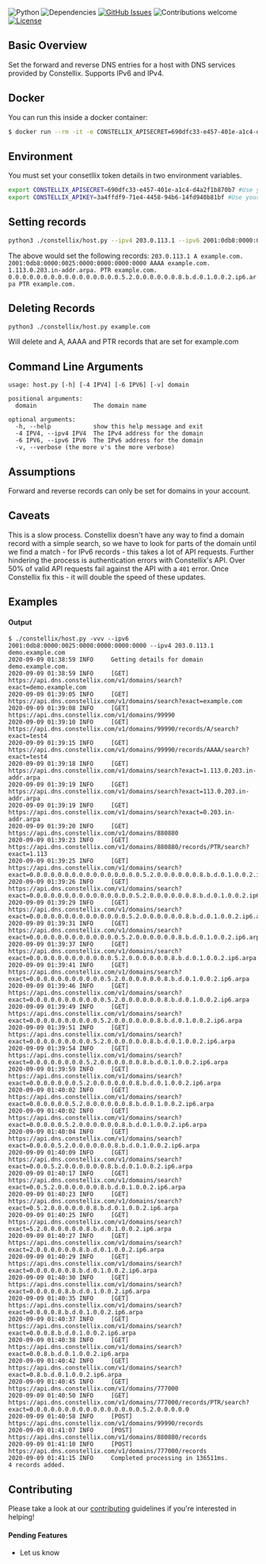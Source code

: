 
![Python](https://img.shields.io/badge/python-v3.8+-blue.svg)
![Dependencies](https://img.shields.io/badge/dependencies-up%20to%20date-brightgreen.svg)
[![GitHub Issues](https://img.shields.io/github/issues/aperim/constellix-hostip.svg)](https://github.com/aperim/constellix-hostip/issues)
![Contributions welcome](https://img.shields.io/badge/contributions-welcome-orange.svg)
[![License](https://img.shields.io/badge/license-CC0-blue.svg)](https://creativecommons.org/share-your-work/public-domain/cc0/)

## Basic Overview

Set the forward and reverse DNS entries for a host with DNS services provided by Constellix. Supports IPv6 and IPv4.

## Docker
You can run this inside a docker container:
```bash
$ docker run --rm -it -e CONSTELLIX_APISECRET=690dfc33-e457-401e-a1c4-d4a2f1b870b7 -e CONSTELLIX_APIKEY=3a4ffdf9-71e4-4458-94b6-14fd940b81bf aperimau/constellix-hostip -vvv example.com
```

## Environment
You must set your consetllix token details in two environment variables.
```bash
export CONSTELLIX_APISECRET=690dfc33-e457-401e-a1c4-d4a2f1b870b7 #Use your secret not this one
export CONSTELLIX_APIKEY=3a4ffdf9-71e4-4458-94b6-14fd940b81bf #Use your key not this one
```

## Setting records
```bash
python3 ./constellix/host.py --ipv4 203.0.113.1 --ipv6 2001:0db8:0000:0025:0000:0000:0000:0000 example.com
```
The above would set the following records:
`203.0.113.1 A example.com.`
`2001:0db8:0000:0025:0000:0000:0000:0000 AAAA example.com.`
`1.113.0.203.in-addr.arpa. PTR example.com.`
`0.0.0.0.0.0.0.0.0.0.0.0.0.0.0.0.5.2.0.0.0.0.0.0.8.b.d.0.1.0.0.2.ip6.arpa PTR example.com.`

## Deleting Records
```bash
python3 ./constellix/host.py example.com
```
Will delete and A, AAAA and PTR records that are set for example.com

## Command Line Arguments
```text
usage: host.py [-h] [-4 IPV4] [-6 IPV6] [-v] domain

positional arguments:
  domain                The domain name

optional arguments:
  -h, --help            show this help message and exit
  -4 IPV4, --ipv4 IPV4  The IPv4 address for the domain
  -6 IPV6, --ipv6 IPV6  The IPv6 address for the domain
  -v, --verbose (the more v's the more verbose)
```

## Assumptions
Forward and reverse records can only be set for domains in your account.

## Caveats
This is a slow process.
Constellix doesn't have any way to find a domain record with a simple search, so we have to look for parts of the domain until we find a match - for IPv6 records - this takes a lot of API requests.
Further hindering the process is authentication errors with Constellix's API. Over 50% of valid API requests fail against the API with a `401` error. Once Constellix fix this - it will double the speed of these updates.

## Examples

#### Output

```text
$ ./constellix/host.py -vvv --ipv6 2001:0db8:0000:0025:0000:0000:0000:0000 --ipv4 203.0.113.1  demo.example.com
2020-09-09 01:38:59 INFO     Getting details for domain demo.example.com.
2020-09-09 01:38:59 INFO     [GET] https://api.dns.constellix.com/v1/domains/search?exact=demo.example.com
2020-09-09 01:39:05 INFO     [GET] https://api.dns.constellix.com/v1/domains/search?exact=example.com
2020-09-09 01:39:08 INFO     [GET] https://api.dns.constellix.com/v1/domains/99990
2020-09-09 01:39:10 INFO     [GET] https://api.dns.constellix.com/v1/domains/99990/records/A/search?exact=test4
2020-09-09 01:39:15 INFO     [GET] https://api.dns.constellix.com/v1/domains/99990/records/AAAA/search?exact=test4
2020-09-09 01:39:18 INFO     [GET] https://api.dns.constellix.com/v1/domains/search?exact=1.113.0.203.in-addr.arpa
2020-09-09 01:39:19 INFO     [GET] https://api.dns.constellix.com/v1/domains/search?exact=113.0.203.in-addr.arpa
2020-09-09 01:39:19 INFO     [GET] https://api.dns.constellix.com/v1/domains/search?exact=0.203.in-addr.arpa
2020-09-09 01:39:20 INFO     [GET] https://api.dns.constellix.com/v1/domains/880880
2020-09-09 01:39:23 INFO     [GET] https://api.dns.constellix.com/v1/domains/880880/records/PTR/search?exact=1.113
2020-09-09 01:39:25 INFO     [GET] https://api.dns.constellix.com/v1/domains/search?exact=0.0.0.0.0.0.0.0.0.0.0.0.0.0.0.0.5.2.0.0.0.0.0.0.8.b.d.0.1.0.0.2.ip6.arpa
2020-09-09 01:39:26 INFO     [GET] https://api.dns.constellix.com/v1/domains/search?exact=0.0.0.0.0.0.0.0.0.0.0.0.0.0.0.5.2.0.0.0.0.0.0.8.b.d.0.1.0.0.2.ip6.arpa
2020-09-09 01:39:29 INFO     [GET] https://api.dns.constellix.com/v1/domains/search?exact=0.0.0.0.0.0.0.0.0.0.0.0.0.0.5.2.0.0.0.0.0.0.8.b.d.0.1.0.0.2.ip6.arpa
2020-09-09 01:39:31 INFO     [GET] https://api.dns.constellix.com/v1/domains/search?exact=0.0.0.0.0.0.0.0.0.0.0.0.0.5.2.0.0.0.0.0.0.8.b.d.0.1.0.0.2.ip6.arpa
2020-09-09 01:39:37 INFO     [GET] https://api.dns.constellix.com/v1/domains/search?exact=0.0.0.0.0.0.0.0.0.0.0.0.5.2.0.0.0.0.0.0.8.b.d.0.1.0.0.2.ip6.arpa
2020-09-09 01:39:41 INFO     [GET] https://api.dns.constellix.com/v1/domains/search?exact=0.0.0.0.0.0.0.0.0.0.0.5.2.0.0.0.0.0.0.8.b.d.0.1.0.0.2.ip6.arpa
2020-09-09 01:39:46 INFO     [GET] https://api.dns.constellix.com/v1/domains/search?exact=0.0.0.0.0.0.0.0.0.0.0.5.2.0.0.0.0.0.0.8.b.d.0.1.0.0.2.ip6.arpa
2020-09-09 01:39:49 INFO     [GET] https://api.dns.constellix.com/v1/domains/search?exact=0.0.0.0.0.0.0.0.0.0.5.2.0.0.0.0.0.0.8.b.d.0.1.0.0.2.ip6.arpa
2020-09-09 01:39:51 INFO     [GET] https://api.dns.constellix.com/v1/domains/search?exact=0.0.0.0.0.0.0.0.0.5.2.0.0.0.0.0.0.8.b.d.0.1.0.0.2.ip6.arpa
2020-09-09 01:39:54 INFO     [GET] https://api.dns.constellix.com/v1/domains/search?exact=0.0.0.0.0.0.0.0.5.2.0.0.0.0.0.0.8.b.d.0.1.0.0.2.ip6.arpa
2020-09-09 01:39:59 INFO     [GET] https://api.dns.constellix.com/v1/domains/search?exact=0.0.0.0.0.0.0.5.2.0.0.0.0.0.0.8.b.d.0.1.0.0.2.ip6.arpa
2020-09-09 01:40:02 INFO     [GET] https://api.dns.constellix.com/v1/domains/search?exact=0.0.0.0.0.0.5.2.0.0.0.0.0.0.8.b.d.0.1.0.0.2.ip6.arpa
2020-09-09 01:40:02 INFO     [GET] https://api.dns.constellix.com/v1/domains/search?exact=0.0.0.0.0.5.2.0.0.0.0.0.0.8.b.d.0.1.0.0.2.ip6.arpa
2020-09-09 01:40:04 INFO     [GET] https://api.dns.constellix.com/v1/domains/search?exact=0.0.0.0.5.2.0.0.0.0.0.0.8.b.d.0.1.0.0.2.ip6.arpa
2020-09-09 01:40:09 INFO     [GET] https://api.dns.constellix.com/v1/domains/search?exact=0.0.0.5.2.0.0.0.0.0.0.8.b.d.0.1.0.0.2.ip6.arpa
2020-09-09 01:40:17 INFO     [GET] https://api.dns.constellix.com/v1/domains/search?exact=0.0.5.2.0.0.0.0.0.0.8.b.d.0.1.0.0.2.ip6.arpa
2020-09-09 01:40:23 INFO     [GET] https://api.dns.constellix.com/v1/domains/search?exact=0.5.2.0.0.0.0.0.0.8.b.d.0.1.0.0.2.ip6.arpa
2020-09-09 01:40:25 INFO     [GET] https://api.dns.constellix.com/v1/domains/search?exact=5.2.0.0.0.0.0.0.8.b.d.0.1.0.0.2.ip6.arpa
2020-09-09 01:40:27 INFO     [GET] https://api.dns.constellix.com/v1/domains/search?exact=2.0.0.0.0.0.0.8.b.d.0.1.0.0.2.ip6.arpa
2020-09-09 01:40:29 INFO     [GET] https://api.dns.constellix.com/v1/domains/search?exact=0.0.0.0.0.0.8.b.d.0.1.0.0.2.ip6.arpa
2020-09-09 01:40:30 INFO     [GET] https://api.dns.constellix.com/v1/domains/search?exact=0.0.0.0.0.8.b.d.0.1.0.0.2.ip6.arpa
2020-09-09 01:40:35 INFO     [GET] https://api.dns.constellix.com/v1/domains/search?exact=0.0.0.0.8.b.d.0.1.0.0.2.ip6.arpa
2020-09-09 01:40:37 INFO     [GET] https://api.dns.constellix.com/v1/domains/search?exact=0.0.0.8.b.d.0.1.0.0.2.ip6.arpa
2020-09-09 01:40:38 INFO     [GET] https://api.dns.constellix.com/v1/domains/search?exact=0.0.8.b.d.0.1.0.0.2.ip6.arpa
2020-09-09 01:40:42 INFO     [GET] https://api.dns.constellix.com/v1/domains/search?exact=0.8.b.d.0.1.0.0.2.ip6.arpa
2020-09-09 01:40:45 INFO     [GET] https://api.dns.constellix.com/v1/domains/777000
2020-09-09 01:40:50 INFO     [GET] https://api.dns.constellix.com/v1/domains/777000/records/PTR/search?exact=0.0.0.0.0.0.0.0.0.0.0.0.0.0.0.0.5.2.0.0.0.0.0
2020-09-09 01:40:58 INFO     [POST] https://api.dns.constellix.com/v1/domains/99990/records
2020-09-09 01:41:07 INFO     [POST] https://api.dns.constellix.com/v1/domains/880880/records
2020-09-09 01:41:10 INFO     [POST] https://api.dns.constellix.com/v1/domains/777000/records
2020-09-09 01:41:15 INFO     Completed processing in 136511ms.
4 records added. 
```

## Contributing
Please take a look at our [contributing](https://github.com/aperim/constellix-hostip/blob/master/CONTRIBUTING.md) guidelines if you're interested in helping!
#### Pending Features
- Let us know